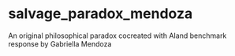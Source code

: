 # salvage_paradox_mendoza
An original philosophical paradox cocreated with AIand benchmark response by Gabriella Mendoza
